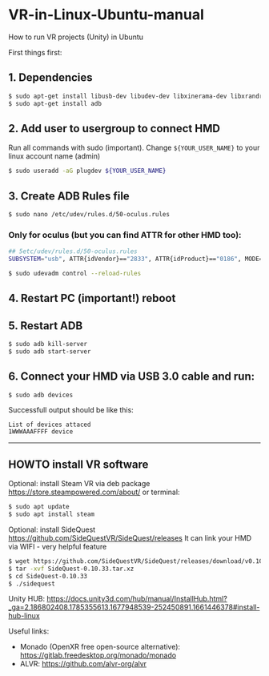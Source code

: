 # VR-in-Linux-Ubuntu-manual
How to run VR projects (Unity) in Ubuntu


First things first:
## 1. Dependencies

```bash
$ sudo apt-get install libusb-dev libudev-dev libxinerama-dev libxrandr-dev
$ sudo apt-get install adb
```

## 2. Add user to usergroup to connect HMD
Run all commands with sudo (important). Change `${YOUR_USER_NAME}` to your linux account name (admin)
```bash
$ sudo useradd -aG plugdev ${YOUR_USER_NAME}
```

## 3. Create ADB Rules file
```bash
$ sudo nano /etc/udev/rules.d/50-oculus.rules
```
### Only for oculus (but you can find ATTR for other HMD too):
```bash
## 5etc/udev/rules.d/50-oculus.rules
SUBSYSTEM="usb", ATTR{idVendor}=="2833", ATTR{idProduct}=="0186", MODE="0660" group="plugdev", symlink+="ocuquest%n" 
```

```bash
$ sudo udevadm control --reload-rules
```

## 4. Restart PC (important!) reboot

## 5. Restart ADB
```bash
$ sudo adb kill-server  
$ sudo adb start-server  
```

## 6. Connect your HMD via USB 3.0 cable and run:
```
$ sudo adb devices  
```

Successfull output should be like this:
```bash
List of devices attaced
1WWWAAAFFFF device
```

---

## HOWTO install VR software

Optional: install Steam VR via deb package https://store.steampowered.com/about/
or terminal:
```bash
$ sudo apt update
$ sudo apt install steam
```

Optional: install SideQuest https://github.com/SideQuestVR/SideQuest/releases
It can link your HMD via WIFI - very helpful feature
```bash
$ wget https://github.com/SideQuestVR/SideQuest/releases/download/v0.10.33/SideQuest-0.10.33.tar.xz
$ tar -xvf SideQuest-0.10.33.tar.xz
$ cd SideQuest-0.10.33
$ ./sidequest
```

Unity HUB: https://docs.unity3d.com/hub/manual/InstallHub.html?_ga=2.186802408.1785355613.1677948539-252450891.1661446378#install-hub-linux


Useful links:
* Monado (OpenXR free open-source alternative): https://gitlab.freedesktop.org/monado/monado
* ALVR: https://github.com/alvr-org/alvr
